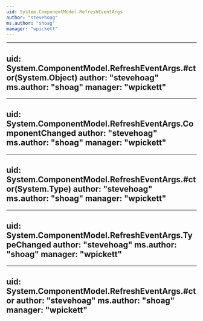 ```yaml
---
uid: System.ComponentModel.RefreshEventArgs
author: "stevehoag"
ms.author: "shoag"
manager: "wpickett"
---
```


---
uid: System.ComponentModel.RefreshEventArgs.#ctor(System.Object)
author: "stevehoag"
ms.author: "shoag"
manager: "wpickett"
---

---
uid: System.ComponentModel.RefreshEventArgs.ComponentChanged
author: "stevehoag"
ms.author: "shoag"
manager: "wpickett"
---

---
uid: System.ComponentModel.RefreshEventArgs.#ctor(System.Type)
author: "stevehoag"
ms.author: "shoag"
manager: "wpickett"
---

---
uid: System.ComponentModel.RefreshEventArgs.TypeChanged
author: "stevehoag"
ms.author: "shoag"
manager: "wpickett"
---

---
uid: System.ComponentModel.RefreshEventArgs.#ctor
author: "stevehoag"
ms.author: "shoag"
manager: "wpickett"
---
